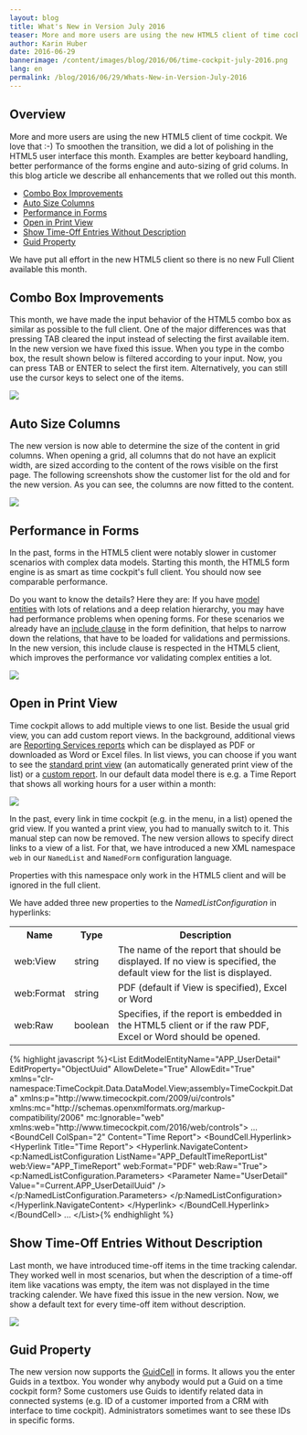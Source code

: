 ```yaml
---
layout: blog
title: What's New in Version July 2016
teaser: More and more users are using the new HTML5 client of time cockpit. We love that  - -) To smoothen the transition, we did a lot of polishing in the HTML5 user interface this month. Examples are better keyboard handling, better performance of the forms engine and auto-sizing of grid columns. In this blog article we describe all enhancements that we rolled out this month.
author: Karin Huber
date: 2016-06-29
bannerimage: /content/images/blog/2016/06/time-cockpit-july-2016.png
lang: en
permalink: /blog/2016/06/29/Whats-New-in-Version-July-2016
---
```


<h2 xmlns="http://www.w3.org/1999/xhtml">Overview</h2><p xmlns="http://www.w3.org/1999/xhtml">More and more users are using the new HTML5 client of time cockpit. We love that :-) To smoothen the transition, we did a lot of polishing in the HTML5 user interface this month. Examples are better keyboard handling, better performance of the forms engine and auto-sizing of grid colums. In this blog article we describe all enhancements that we rolled out this month.</p><ul xmlns="http://www.w3.org/1999/xhtml">
  <li>
    <a href="#combobobx">Combo Box Improvements</a>
  </li>
  <li>
    <a href="#autosize">Auto Size Columns</a>
  </li>
  <li>
    <a href="#performance">Performance in Forms</a>
  </li>
  <li>
    <a href="#defaultview">Open in Print View</a>
  </li>
  <li>
    <a href="#timeoff">Show Time-Off Entries Without Description</a>
  </li>
  <li>
    <a href="#guid">Guid Property</a>
  </li>
</ul><p class="highlighted" xmlns="http://www.w3.org/1999/xhtml">We have put all effort in the new HTML5 client so there is no new Full Client available this month.</p><h2 xmlns="http://www.w3.org/1999/xhtml">
  <a name="combobobx" id="combobobx" class="mce-item-anchor"></a>Combo Box Improvements</h2><p xmlns="http://www.w3.org/1999/xhtml">This month, we have made the input behavior of the HTML5 combo box as similar as possible to the full client. One of the major differences was that pressing TAB cleared the input instead of selecting the first available item. In the new version we have fixed this issue. When you type in the combo box, the result shown below is filtered according to your input. Now, you can press TAB or ENTER to select the first item. Alternatively, you can still use the cursor keys to select one of the items.</p><p xmlns="http://www.w3.org/1999/xhtml">
  <img src="{{site.baseurl}}/content/images/blog/2016/06/combobox-tab.png" />
</p><h2 xmlns="http://www.w3.org/1999/xhtml">
  <a name="autosize" id="autosize" class="mce-item-anchor"></a>Auto Size Columns</h2><p xmlns="http://www.w3.org/1999/xhtml">The new version is now able to determine the size of the content in grid columns. When opening a grid, all columns that do not have an explicit width, are sized according to the content of the rows visible on the first page. The following screenshots show the customer list for the old and for the new version. As you can see, the columns are now fitted to the content.</p><p xmlns="http://www.w3.org/1999/xhtml">
  <img src="{{site.baseurl}}/content/images/blog/2016/06/auto-fit-columns.png" />
</p><h2 xmlns="http://www.w3.org/1999/xhtml">
  <a name="performance" id="performance" class="mce-item-anchor"></a>Performance in Forms</h2><p xmlns="http://www.w3.org/1999/xhtml">In the past, forms in the HTML5 client were notably slower in customer scenarios with complex data models. Starting this month, the HTML5 form engine is as smart as time cockpit's full client. You should now see comparable performance.</p><p xmlns="http://www.w3.org/1999/xhtml">Do you want to know the details? Here they are: If you have <a href="https://help.timecockpit.com/?topic=html/29feb0d4-900b-7882-7936-4bdfd6958248.htm" target="_blank">model entities</a> with lots of relations and a deep relation hierarchy, you may have had performance problems when opening forms. For these scenarios we already have an <a href="https://help.timecockpit.com/?topic=html/75aacc52-a75f-403e-8010-7ed2ee36a637.htm" target="_blank">include clause</a> in the form definition, that helps to narrow down the relations, that have to be loaded for validations and permissions. In the new version, this include clause is respected in the HTML5 client, which improves the performance vor validating complex entities a lot.</p><p xmlns="http://www.w3.org/1999/xhtml">
  <img src="{{site.baseurl}}/content/images/blog/2016/06/include-clause.png" />
</p><h2 xmlns="http://www.w3.org/1999/xhtml">
  <a name="defaultview" id="defaultview" class="mce-item-anchor"></a>Open in Print View</h2><p xmlns="http://www.w3.org/1999/xhtml">Time cockpit allows to add multiple views to one list. Beside the usual grid view, you can add custom report views. In the background, additional views are <a href="https://help.timecockpit.com/?topic=html/79CD8953-EC83-4C9A-881D-3F054122D4D5.htm" target="_blank">Reporting Services reports</a> which can be displayed as PDF or downloaded as Word or Excel files. In list views, you can choose if you want to see the <a href="https://help.timecockpit.com/?topic=html/F93A6802-1F67-4D03-A63C-0BF0995D90B7.htm" target="_blank">standard print view</a> (an automatically generated print view of the list) or a <a href="https://help.timecockpit.com/?topic=html/6EE451F4-D459-4117-8C5F-491C2CB03D00.htm" target="_blank">custom report</a>. In our default data model there is e.g. a Time Report that shows all working hours for a user within a month:</p><p xmlns="http://www.w3.org/1999/xhtml">
  <img src="{{site.baseurl}}/content/images/blog/2016/06/time-report.png" />
</p><p xmlns="http://www.w3.org/1999/xhtml">In the past, every link in time cockpit (e.g. in the menu, in a list) opened the grid view. If you wanted a print view, you had to manually switch to it. This manual step can now be removed. The new version allows to specify direct links to a view of a list. For that, we have introduced a new XML namespace <code>web</code> in our <code>NamedList</code> and <code>NamedForm</code> configuration language.</p><p class="showcase" xmlns="http://www.w3.org/1999/xhtml">Properties with this namespace only work in the HTML5 client and will be ignored in the full client.</p><p xmlns="http://www.w3.org/1999/xhtml">We have added three new properties to the <em>NamedListConfiguration</em> in hyperlinks:</p><table class="infoTable" xmlns="http://www.w3.org/1999/xhtml">
  <tbody>
    <tr>
      <th>Name</th>
      <th>Type</th>
      <th>Description</th>
    </tr>
    <tr>
      <td>web:View</td>
      <td>string</td>
      <td>The name of the report that should be displayed. If no view is specified, the default view for the list is displayed.</td>
    </tr>
    <tr>
      <td>web:Format</td>
      <td>string</td>
      <td>PDF (default if View is specified), Excel or Word</td>
    </tr>
    <tr>
      <td>web:Raw</td>
      <td>boolean</td>
      <td>Specifies, if the report is embedded in the HTML5 client or if the raw PDF, Excel or Word should be opened.</td>
    </tr>
  </tbody>
</table>{% highlight javascript %}&lt;List EditModelEntityName=&quot;APP_UserDetail&quot; EditProperty=&quot;ObjectUuid&quot; AllowDelete=&quot;True&quot; AllowEdit=&quot;True&quot; &#xD;
xmlns=&quot;clr-namespace:TimeCockpit.Data.DataModel.View;assembly=TimeCockpit.Data&quot; &#xD;
xmlns:p=&quot;http://www.timecockpit.com/2009/ui/controls&quot;&#xD;
xmlns:mc=&quot;http://schemas.openxmlformats.org/markup-compatibility/2006&quot; &#xD;
mc:Ignorable=&quot;web&quot; &#xD;
xmlns:web=&quot;http://www.timecockpit.com/2016/web/controls&quot;&gt;&#xD;
...&#xD;
&lt;BoundCell ColSpan=&quot;2&quot; Content=&quot;Time Report&quot;&gt;&#xD;
    &lt;BoundCell.Hyperlink&gt;&#xD;
        &lt;Hyperlink Title=&quot;Time Report&quot;&gt;&#xD;
            &lt;Hyperlink.NavigateContent&gt;&#xD;
                &lt;p:NamedListConfiguration ListName=&quot;APP_DefaultTimeReportList&quot; &#xD;
                    web:View=&quot;APP_TimeReport&quot; web:Format=&quot;PDF&quot; web:Raw=&quot;True&quot;&gt;&#xD;
                    &lt;p:NamedListConfiguration.Parameters&gt;&#xD;
                        &lt;Parameter Name=&quot;UserDetail&quot; Value=&quot;=Current.APP_UserDetailUuid&quot; /&gt;&#xD;
                    &lt;/p:NamedListConfiguration.Parameters&gt;&#xD;
                &lt;/p:NamedListConfiguration&gt;&#xD;
            &lt;/Hyperlink.NavigateContent&gt;&#xD;
        &lt;/Hyperlink&gt;&#xD;
    &lt;/BoundCell.Hyperlink&gt;&#xD;
&lt;/BoundCell&gt;&#xD;
...&#xD;
&lt;/List&gt;{% endhighlight %}<h2 xmlns="http://www.w3.org/1999/xhtml">
  <a name="timeoff" id="timeoff" class="mce-item-anchor"></a>Show Time-Off Entries Without Description</h2><p xmlns="http://www.w3.org/1999/xhtml">Last month, we have introduced time-off items in the time tracking calendar. They worked well in most scenarios, but when the description of a time-off item like vacations was empty, the item was not displayed in the time tracking calender. We have fixed this issue in the new version. Now, we show a default text for every time-off item without description.</p><p xmlns="http://www.w3.org/1999/xhtml">
  <img src="{{site.baseurl}}/content/images/blog/2016/06/empty-vacation.png" />
</p><h2 xmlns="http://www.w3.org/1999/xhtml">
  <a name="guid" id="guid" class="mce-item-anchor"></a>Guid Property</h2><p xmlns="http://www.w3.org/1999/xhtml">The new version now supports the <a href="https://help.timecockpit.com/?topic=html/16d5bb46-fa8a-83af-8ea3-d5e5d2bcd94e.htm" target="_blank">GuidCell</a> in forms. It allows you the enter Guids in a textbox. You wonder why anybody would put a Guid on a time cockpit form? Some customers use Guids to identify related data in connected systems (e.g. ID of a customer imported from a CRM with interface to time cockpit). Administrators sometimes want to see these IDs in specific forms.</p>